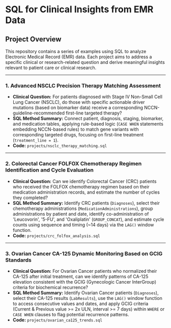 # SQL for Clinical Insights from EMR Data

## Project Overview

This repository contains a series of examples using SQL to analyze Electronic Medical Record (EMR) data. Each project aims to address a specific clinical or research-related question and derive meaningful insights relevant to patient care or clinical research.

---

### 1. Advanced NSCLC Precision Therapy Matching Assessment

*   **Clinical Question:** For patients diagnosed with Stage IV Non-Small Cell Lung Cancer (NSCLC), do those with specific actionable driver mutations (based on biomarker data) receive a corresponding NCCN-guideline-recommended first-line targeted therapy?
*   **SQL Method Summary:** Connect patient, diagnosis, staging, biomarker, and medication tables, applying rule-based logic (`CASE WHEN` statements embedding NCCN-based rules) to match gene variants with corresponding targeted drugs, focusing on first-line treatment (`treatment_line = 1`).
*   **Code:** `projects/nsclc_therapy_matching.sql`

---

### 2. Colorectal Cancer FOLFOX Chemotherapy Regimen Identification and Cycle Evaluation

*   **Clinical Question:** Can we identify Colorectal Cancer (CRC) patients who received the FOLFOX chemotherapy regimen based on their medication administration records, and estimate the number of cycles they completed?
*   **SQL Method Summary:** Identify CRC patients (`Diagnoses`), select their chemotherapy administrations (`MedicationAdministrations`), group administrations by patient and date, identify co-administration of 'Leucovorin', '5-FU', and 'Oxaliplatin' (`GROUP_CONCAT`), and estimate cycle counts using sequence and timing (~14 days) via the `LAG()` window function.
*   **Code:** `projects/crc_folfox_analysis.sql`

---

### 3. Ovarian Cancer CA-125 Dynamic Monitoring Based on GCIG Standards

*   **Clinical Question:** For Ovarian Cancer patients who normalized their CA-125 after initial treatment, can we identify patterns of CA-125 elevation consistent with the GCIG (Gynecologic Cancer InterGroup) criteria for biochemical recurrence?
*   **SQL Method Summary:** Identify Ovarian Cancer patients (`Diagnoses`), select their CA-125 results (`LabResults`), use the `LAG()` window function to access consecutive values and dates, and apply GCIG criteria (Current & Previous value >= 2x ULN, interval >= 7 days) within `WHERE` or `CASE WHEN` clauses to flag potential recurrence patterns.
*   **Code:** `projects/ovarian_ca125_trends.sql`
